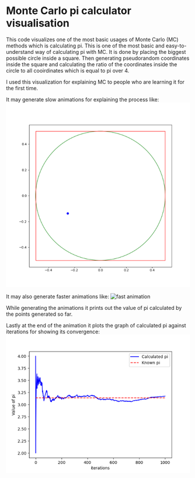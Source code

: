 # Monte Carlo pi calculator visualisation

This code visualizes one of the most basic usages of Monte Carlo (MC) methods which is calculating pi. This is one of the most basic and easy-to-understand way of calculating pi with MC. It is done by placing the biggest possible circle inside a square. Then generating pseudorandom coordinates inside the square and calculating the ratio of the coordinates inside the circle to all cooirdinates which is equal to pi over 4.

I used this visualization for explaining MC to people who are learning it for the first time. 

It may generate slow animations for explaining the process like:
![slow animation](/images/slow.gif)

It may also generate faster animations like:
![fast animation](/images/fast.gif)

While generating the animations it prints out the value of pi calculated by the points generated so far.

Lastly at the end of the animation it plots the graph of calculated pi against iterations for showing its convergence:
![graph](/images/graph.png)
